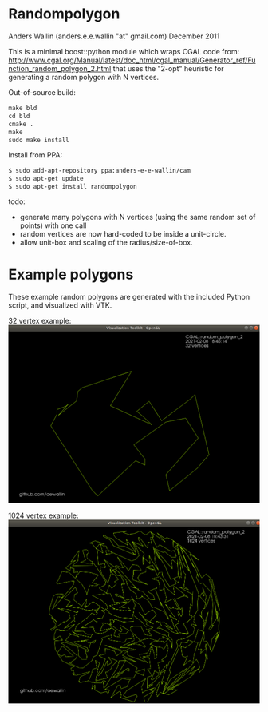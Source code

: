 Randompolygon
=============

Anders Wallin (anders.e.e.wallin "at" gmail.com)
December 2011

This is a minimal boost::python module which wraps CGAL code 
from: http://www.cgal.org/Manual/latest/doc_html/cgal_manual/Generator_ref/Function_random_polygon_2.html
that uses the "2-opt" heuristic for generating a random polygon with N vertices.

Out-of-source build:

    make bld
    cd bld
    cmake .
    make
    sudo make install

Install from PPA:

    $ sudo add-apt-repository ppa:anders-e-e-wallin/cam
    $ sudo apt-get update
    $ sudo apt-get install randompolygon

todo: 
- generate many polygons with N vertices (using the same random set of points) with one call 
- random vertices are now hard-coded to be inside a unit-circle. 
- allow unit-box and scaling of the radius/size-of-box.

Example polygons
================
These example random polygons are generated with the included Python script, and visualized with VTK.

32 vertex example:
![Image of 32_vertex_example](doc/32_vertex_example.png)

1024 vertex example:
![Image of 1024_vertex_example](doc/1024_vertex_example.png)
